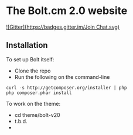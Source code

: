 The Bolt.cm 2.0 website
=======================
[![Gitter](https://badges.gitter.im/Join Chat.svg)](https://gitter.im/bolt/site-v20?utm_source=badge&utm_medium=badge&utm_campaign=pr-badge&utm_content=badge)


Installation
------------

To set up Bolt itself:

 - Clone the repo
 - Run the following on the command-line

```
curl -s http://getcomposer.org/installer | php
php composer.phar install
```

To work on the theme:

 - cd theme/bolt-v20
 - t.b.d.
 - 
 
